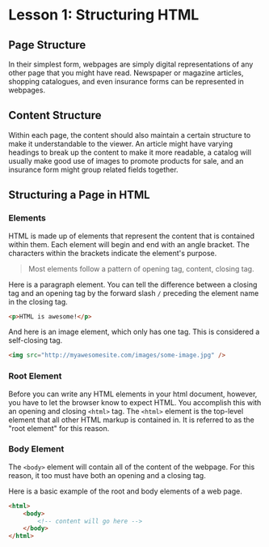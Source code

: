 # Lesson 1: Structuring HTML

## Page Structure

In their simplest form, webpages are simply digital representations of any other page that you might have read. Newspaper or magazine articles, shopping catalogues, and even insurance forms can be represented in webpages.

## Content Structure

Within each page, the content should also maintain a certain structure to make it understandable to the viewer. An article might have varying headings to break up the content to make it more readable, a catalog will usually make good use of images to promote products for sale, and an insurance form might group related fields together.

## Structuring a Page in HTML

### Elements

HTML is made up of elements that represent the content that is contained within them. Each element will begin and end with an angle bracket. The characters within the brackets indicate the element's purpose.

> Most elements follow a pattern of opening tag, content, closing tag.

Here is a paragraph element. You can tell the difference between a closing tag and an opening tag by the forward slash `/` preceding the element name in the closing tag.

```html
<p>HTML is awesome!</p>
```

And here is an image element, which only has one tag. This is considered a self-closing tag.

```html
<img src="http://myawesomesite.com/images/some-image.jpg" />
```

### Root Element

Before you can write any HTML elements in your html document, however, you have to let the browser know to expect HTML. You accomplish this with an opening and closing `<html>` tag. The `<html>` element is the top-level element that all other HTML markup is contained in. It is referred to as the "root element" for this reason.

### Body Element

The `<body>` element will contain all of the content of the webpage. For this reason, it too must have both an opening and a closing tag.

Here is a basic example of the root and body elements of a web page.

```html
<html>
	<body>
		<!-- content will go here -->
	</body>
</html>
```